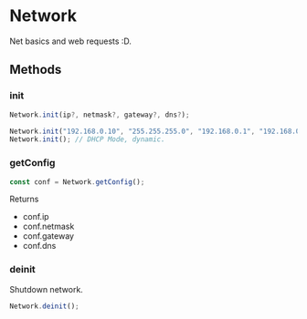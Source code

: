 # Network

Net basics and web requests :D.

## Methods

### init

```js
Network.init(ip?, netmask?, gateway?, dns?);
```

```js
Network.init("192.168.0.10", "255.255.255.0", "192.168.0.1", "192.168.0.1"); // Static mode
Network.init(); // DHCP Mode, dynamic.
```

### getConfig

```js
const conf = Network.getConfig();
```

Returns 

- conf.ip
- conf.netmask
- conf.gateway
- conf.dns

### deinit

Shutdown network.

```js
Network.deinit();
```